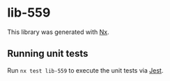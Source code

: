 # lib-559

This library was generated with [Nx](https://nx.dev).

## Running unit tests

Run `nx test lib-559` to execute the unit tests via [Jest](https://jestjs.io).
